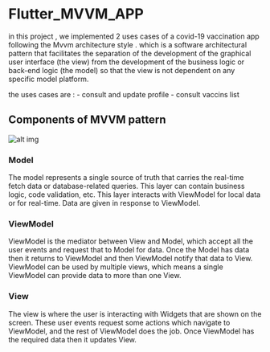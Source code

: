 # Flutter_MVVM_APP

in this project , we implemented 2 uses cases of a covid-19 vaccination app following the Mvvm architecture style . which is a software architectural pattern that facilitates the separation of the development of the graphical user interface (the view) from the development of the business logic or back-end logic (the model) so that the view is not dependent on any specific model platform.

   the uses cases are : 
    - consult and update profile 
    - consult vaccins list 

## Components of MVVM pattern
  

  ![alt img](https://www.journaldev.com/wp-content/uploads/2018/04/android-mvvm-pattern.png) 

### Model 
The model represents a single source of truth that carries the real-time fetch data or database-related queries.
This layer can contain business logic, code validation, etc. This layer interacts with ViewModel for local data or for real-time. Data are given in response to ViewModel.
 ###  ViewModel 
ViewModel is the mediator between View and Model, which accept all the user events and request that to Model for data. Once the Model has data then it returns to ViewModel and then ViewModel notify that data to View.
ViewModel can be used by multiple views, which means a single ViewModel can provide data to more than one View.

 ###  View  
The view is where the user is interacting with Widgets that are shown on the screen. These user events request some actions which navigate to ViewModel, and the rest of ViewModel does the job. Once ViewModel has the required data then it updates View.


